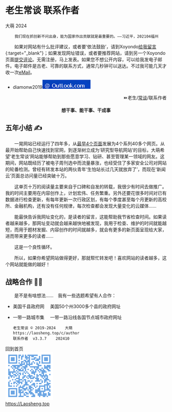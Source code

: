 老生常谈 联系作者
================
大萌	2024
<base target="_blank">
<link rel="canonical" href="https://Laosheng.top/c/author" />

		我们现在抓创新不问出身，能为国家作出贡献就是最重要的。——习近平，202104福州

　　如果对网站有什么批评建议，或者要‘依法鼓励’，请到Xoyondo[给我留言](https://xoyondo.com/mb/yY8PqZMjKUgdcpn){:target="_blank"}；如果发现网址错误，或者要推荐网站，请到另一个Xoyondo页面[提交评论](https://xoyondo.com/ap/HPr7pBG7mOPIUGZ)。无需注册，马上发表。如果您不想公开内容，可以给我发电子邮件。电子邮件是古老、可靠的联系方式，通常几秒钟可以送达。不过我可能几天才收一次[eMail](https://outlook.live.com/mail/0/)。

+ diamonw2019![邮件后缀加载中](./mail-2020.png)

<div align="right">
⏩老生/<a href="https://Laosheng.top/c/" target="_top">常谈</a>/联系作者
</div>
<p align="center"><b>想干事、能干事、干成事</b></p>


五年小结 ✍
--------

　　一晃网站已经运行了四年多，从[最早4个页面](https://github.com/ethpony/Laosheng.top)发展为4个系列40多个网页。从最开始帮助自己快速找到官网，到逐渐树立成为‘研究型导航网站’的目标，大萌希望‘老生常谈’网站能够帮助到那些愿意学习、钻研、甚至管理某一领域的网友。这期间，网站既经历了被电子周刊选中而流量暴涨，也经受住了多家安全公司对网站的轮番检测。曾经有转发本站的两伙青年‘生怕站长过几天就放弃了’，而现在‘新闻云’页面总访问量已经突破十万。

　　这单页十万的阅读量主要来自于口碑和自发的转载，我很少有时间去做推广。我的时间主要用在内容创作上，计划宏伟、任务繁重。另外还要花很多时间对已有数据进行检查更新，有每年更新一次行政区划，有每个季度甚至每个月更新的高校所、金融机构，还有没有任何规律，每次检查都会发现大量变化的云媒体……

　　能最快告诉我网址变化的，是读者的留言，这能帮助我节省检查时间。如果读者越来越多，那网址变动就会越来越快地被发现，我用于检查、维护的时间就能越短，而用于题材发掘、内容创作的时间就越多，就会有更多的新页面呈现给大家，进而带来更多的读者……

　　这是一个良性循环。

　　所以，如果你希望网站做得更好，那就帮忙转发吧！喜欢网站的读者越多，这个网站就能做的越好！


战略合作 🍵🍵
--------

　　是不是有啥想法……　我有一些选题希望有人合作：

+	美国千县政府网	　美国50个州3000多个县的政府网址
+	一带一路城市集	　一带一路沿线各国节点城市政府网址


		老生常谈 © 2019-2024	大萌
		https://laosheng.top/c/author
		联系作者  v3.3.7	202410

回到首页  
<a href=".." title="返回老生常谈首页"><img src="../indexQR-Blue.png" /></a>  
https://Laosheng.top
